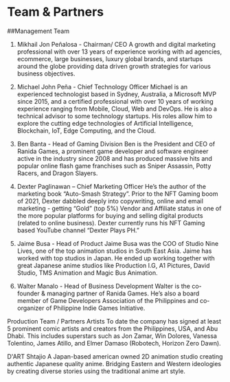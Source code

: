 # Team & Partners

##Management Team

1. Mikhail Jon Peñalosa - Chairman/ CEO 
A growth and digital marketing professional with over 13 years of experience working with ad agencies, ecommerce,  large businesses, luxury global brands, and startups around the globe providing data driven growth strategies for various business objectives. 

2. Michael John Peña - Chief Technology Officer
Michael is an experienced technologist based in Sydney, Australia, a Microsoft MVP since 2015, and a certified professional with over 10 years of working experience ranging from Mobile, Cloud, Web and DevOps. He is also a technical advisor to some technology startups. His roles allow him to explore the cutting edge technologies of Artificial Intelligence, Blockchain, IoT, Edge Computing, and the Cloud.
 
3. Ben Banta - Head of Gaming Division
Ben is the President and CEO of Ranida Games, a prominent game developer and software engineer active in the industry since 2008 and has produced massive hits and popular online flash game franchises such as Sniper Assassin, Potty Racers, and Dragon Slayers. 
 
4. Dexter Paglinawan – Chief Marketing Officer
He’s the author of the marketing book “Auto-Smash Strategy”. Prior to the NFT Gaming boom of 2021, Dexter dabbled deeply into copywriting, online and email marketing - getting “Gold” (top 5%) Vendor and Affiliate status in one of the more popular platforms for buying and selling digital products (related to online business). Dexter currently runs his NFT Gaming based YouTube channel “Dexter Plays PH.” 

5. Jaime Busa - Head of Product
Jaime Busa was the COO of Studio Nine Lives, one of the top animation studios in South East Asia. Jaime has worked with top studios in Japan. He ended up working together with great Japanese anime studios like Production I.G, A1 Pictures, David Studio, TMS Animation and Magic Bus Animation.
 
6. Walter Manalo - Head of Business Development
Walter is the co-founder & managing partner of Ranida Games. He’s also a board member of Game Developers Association of the Philippines and co-organizer of Philippine Indie Games Initiative.

Production Team / Partners
Artists
To date the company has signed at least 5 prominent comic artists and creators from the Philippines, USA, and Abu Dhabi. This includes superstars such as Jon Zamar, Win Dolores, Vanessa Tolentino, James Atillo, and Elmer Damaso (Robotech, Horizon Zero Dawn). 

D'ART Shtajio 
A Japan-based american owned 2D animation studio creating authentic Japanese quality anime. Bridging Eastern and Western ideologies by creating diverse stories using the traditional anime art style.

